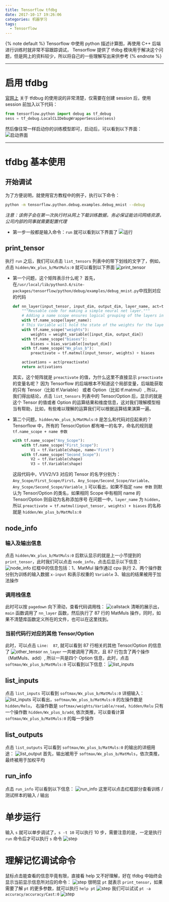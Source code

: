 ```yaml
---
title: Tensorflow tfdbg
date: 2017-10-17 19:26:06
categories: 机器学习
tags:
  - Tensorflow
---
```


{% note default %}
Tensorflow 中使用 python 描述计算图，再使用 C++ 后端进行训练时就非常不容跟踪调试，
Tensorflow 提供了 tfdbg 模块用于解决这个问题，但是网上的资料较少，所以将自己的一些理解写出来供参考
{% endnote %}

<!--more-->

---

# 启用 tfdbg

[官网上](https://www.tensorflow.org/programmers_guide/debugger) 关于 tfdbug 的使用说的非常清楚，仅需要在创建 session 后，使用 session 前加入以下代码：
```python
from tensorflow.python import debug as tf_debug
sess = tf_debug.LocalCLIDebugWrapperSession(sess)
```
然后像往常一样启动你的训练模型即可，启动后，可以看到以下界面：
![启动界面](/images/Tensorflow-tfdbg/Tensorflow-tfdbg_1.png)

---

# tfdbg 基本使用

## 开始调试
为了方便说明，就使用官方教程中的例子，执行以下命令：
```bash
python -m tensorflow.python.debug.examples.debug_mnist --debug
```
*注意：该例子会在第一次执行时从网上下载训练数据，务必保证能访问网络资源，公司内部的同事就需要配置代理*

* 第一步一般都是输入命令：``run`` 就可以看到以下界面了
![运行](/images/Tensorflow-tfdbg/Tensorflow-tfdbg_2.png)

## print_tensor
执行 ``run`` 之后，我们可以点击 ``list_tensors`` 列表中的带下划线的文字了，例如，点击 ``hidden/Wx_plus_b/MatMuls:0`` 就可以看到以下界面
![print_tensor](/images/Tensorflow-tfdbg/Tensorflow-tfdbg_3.png)

* 第一个问题，这个矩阵表示什么呢？
    首先，在``/usr/local/lib/python3.6/site-packages/tensorflow/python/debug/examples/debug_mnist.py``中找到对应的代码
    ```python
    def nn_layer(input_tensor, input_dim, output_dim, layer_name, act=tf.nn.relu):
        """Reusable code for making a simple neural net layer."""
        # Adding a name scope ensures logical grouping of the layers in the graph.
        with tf.name_scope(layer_name):
        # This Variable will hold the state of the weights for the layer
        with tf.name_scope("weights"):
            weights = weight_variable([input_dim, output_dim])
        with tf.name_scope("biases"):
            biases = bias_variable([output_dim])
        with tf.name_scope("Wx_plus_b"):
            preactivate = tf.matmul(input_tensor, weights) + biases

        activations = act(preactivate)
        return activations
    ```
    其实，这个矩阵就是 ``preactivate`` 的值，为什么这里不直接显示 ``preactivate`` 的变量名呢？ 因为 Tensorflow 的后端根本不知道这个局部变量，后端能获取的只有 Tensor（比如 tf.Variable） 或者 Option（比如 tf.matmul）, 所以，我们得出结论，点击 ``list_tensors`` 列表中的 Tensor/Option 后，显示的就是这个 Tensor 的值或者 Option 的运算结果和维度信息，这对我们理解模型相当有帮助，比如，有些难以理解的运算我们可以根据运算结果演算一遍。

* 第二个问题，``hidden/Wx_plus_b/MatMuls:0`` 是怎么和代码对应起来的？
    Tensorflow 中，所有的 Tensor/Option 都有唯一的名字，命名的规则是 ``tf.name_scope + name 参数``
    ```python
    with tf.name_scope("Any_Scope"):
        with tf.name_scope("First_Scope"):
            V1 = tf.Variable(shape, name='First')
        with tf.name_scope("Second_Scope"):
            V2 = tf.Variable(shape)
            V3 = tf.Variable(shape)
    ```
    这段代码中，V1/V2/V3 对应的 Tensor 的名字分别为：``Any_Scope/First_Scope/First``、``Any_Scope/Second_Scope/Variable``、``Any_Scope/Second_Scope/Variable_1`` 可以看出，如果不指定 ``name 参数`` 则默认为 Tensor/Option 的类名，如果相同 Scope 中有相同 name 的 Tensor/Option 则自动为名称添加序号
    在问题一中，``layer_name`` 为 ``hidden``，所以 ``preactivate = tf.matmul(input_tensor, weights) + biases`` 的名称就是 ``hidden/Wx_plus_b/MatMuls:0``


## node_info
### 输入及输出信息
点击 ``hidden/Wx_plus_b/MatMuls:0`` 后默认显示的就是上一小节提到的 ``print_tensor``，此时我们可以点击 ``node_info``，点击后显示以下信息：
![node_info](/images/Tensorflow-tfdbg/Tensorflow-tfdbg_4.png)
红框中的信息包括：1、MatMul 操作通过 cpu 执行 2、两个操作数分别为训练的输入数据 ``x-input`` 和表示权重的 ``Variable`` 3、输出的结果被用于加法操作
### 调用栈信息
此时可以按 ``pagedown`` 向下滑动，查看代码调用栈：
![callstack](/images/Tensorflow-tfdbg/Tensorflow-tfdbg_5.png)
清晰的展示出，``main`` 函数调用了 ``nn_layer`` 函数，然后执行了 87 行的 MatMuls 操作，同时，如果不清楚库函数定义所在的文件，也可以在这里找到。
### 当前代码行对应的其他 Tensor/Option
此时，可以点击 ``Line:  87``, 就可以看到 87 行相关的其他 Tensor/Option 的信息了
![other_tensor](/images/Tensorflow-tfdbg/Tensorflow-tfdbg_6.png)
``nn_layer`` 一共被调用了两次，且 87 行包含了两个操作 （MatMuls、add）, 所以一共是四个 Option 信息，此时，点击 ``softmax/Wx_plus_b/MatMuls:0`` 可以看到以下信息：
![list_inputs](/images/Tensorflow-tfdbg/Tensorflow-tfdbg_7.png)

## list_inputs
点击 ``list_inputs`` 可以看到 ``softmax/Wx_plus_b/MatMuls:0`` 详细输入：
![list_inputs](/images/Tensorflow-tfdbg/Tensorflow-tfdbg_8.png)
可以看出，``softmax/Wx_plus_b/MatMuls:0`` 的左操作数是 ``hidden/Relu``， 右操作数是 ``softmax/weights/Variable/read``，``hidden/Relu`` 只有一个操作数 ``hidden/Wx_plus_b/add``, 依次类推，可以查看计算 ``softmax/Wx_plus_b/MatMuls:0`` 的每一步操作

## list_outputs
点击 ``list_outputs`` 可以看到 ``softmax/Wx_plus_b/MatMuls:0`` 的输出的详细用途：
![list_output](/images/Tensorflow-tfdbg/Tensorflow-tfdbg_9.png)
首先，输出被用于 ``softmax/Wx_plus_b/MatMuls``，依次类推，最终被用于加权平均

## run_info
点击 ``run_info`` 可以看到以下信息：
![run_info](/images/Tensorflow-tfdbg/Tensorflow-tfdbg_10.png)
这里可以点击红框部分查看训练 / 测试样本的输入 / 输出

# 单步运行
输入 ``s`` 就可以单步调试了，``s -t 10`` 可以执行 10 步，需要注意的是，一定是执行 ``run`` 命令后才可以执行 ``s`` 命令
![step](/images/Tensorflow-tfdbg/Tensorflow-tfdbg_11.png)

# 理解记忆调试命令
鼠标点击能查看的信息毕竟有限，直接看 help 又不好理解，好在 tfdbg 中始终会显示当前显示信息所对应的命令：
![step](/images/Tensorflow-tfdbg/Tensorflow-tfdbg_13.png)
很明显 ``pt`` 就表示 ``print_tensor``，如果需要了解 ``pt`` 的更多参数，就可以执行 ``help pt``
![step](/images/Tensorflow-tfdbg/Tensorflow-tfdbg_12.png)
我们可以试试 ``pt -a accuracy/accuracy/Cast:0``
![step](/images/Tensorflow-tfdbg/Tensorflow-tfdbg_14.png)


